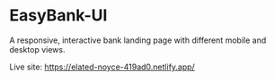 # EasyBank-UI
 A responsive, interactive bank landing page with different mobile and desktop views.
 
 Live site: https://elated-noyce-419ad0.netlify.app/
